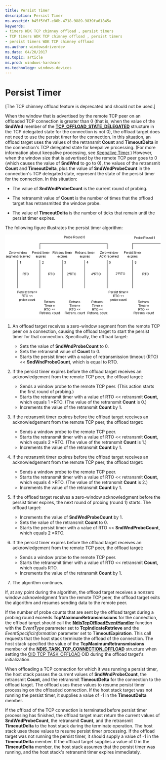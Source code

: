 ```yaml
---
title: Persist Timer
description: Persist Timer
ms.assetid: b45f5fd7-e80b-4718-9889-9839fa61845a
keywords:
- timers WDK TCP chimney offload , persist timers
- TCP timers WDK TCP chimney offload , persist timers
- persist timers WDK TCP chimney offload
ms.author: windowsdriverdev
ms.date: 04/20/2017
ms.topic: article
ms.prod: windows-hardware
ms.technology: windows-devices
---
```


# Persist Timer


\[The TCP chimney offload feature is deprecated and should not be used.\]

When the window that is advertised by the remote TCP peer on an offloaded TCP connection is greater than 0 (that is, when the value of the **SndWnd** member of the [**TCP\_OFFLOAD\_STATE\_DELEGATED**](https://msdn.microsoft.com/library/windows/hardware/ff570939) structure in the TCP delegated state for the connection is not 0), the offload target does not need to use the persist timer for the connection. In this situation, an offload target uses the values of the retransmit **Count** and **TimeoutDelta** in the connection's TCP delegated state for keepalive processing. (For more information about keepalive processing, see [Keepalive Timer](keepalive-timer.md).) However, when the window size that is advertised by the remote TCP peer goes to 0 (which causes the value of **SndWnd** to go to 0), the values of the retransmit **Count** and **TimeoutDelta**, plus the value of **SndWndProbeCount** in the connection's TCP delegated state, represent the state of the persist timer for the connection. In this situation:

-   The value of **SndWndProbeCount** is the current round of probing.

-   The retransmit value of **Count** is the number of times that the offload target has retransmitted the window probe.

-   The value of **TimeoutDelta** is the number of ticks that remain until the persist timer expires.

The following figure illustrates the persist timer algorithm:

![diagram illustrating the persist timer algorithm](images/persist-timer.png)

1.  An offload target receives a zero-window segment from the remote TCP peer on a connection, causing the offload target to start the persist timer for that connection. Specifically, the offload target:
    -   Sets the value of **SndWndProbeCount** to 0.
    -   Sets the retransmit value of **Count** to 0.
    -   Starts the persist timer with a value of retransmission timeout (RTO) &lt;&lt; **SndWndProbeCount**, which is equal to RTO.

2.  If the persist timer expires before the offload target receives an acknowledgement from the remote TCP peer, the offload target:
    -   Sends a window probe to the remote TCP peer. (This action starts the first round of probing.)
    -   Starts the retransmit timer with a value of RTO &lt;&lt; retransmit **Count**, which equals 1 ×RTO. (The value of the retransmit **Count** is 0.)
    -   Increments the value of the retransmit **Count** by 1.

3.  If the retransmit timer expires before the offload target receives an acknowledgement from the remote TCP peer, the offload target:
    -   Sends a window probe to the remote TCP peer.
    -   Starts the retransmit timer with a value of RTO &lt;&lt; retransmit **Count**, which equals 2 ×RTO. (The value of the retransmit **Count** is 1.)
    -   Increments the value of the retransmit **Count** by 1.

4.  If the retransmit timer expires before the offload target receives an acknowledgement from the remote TCP peer, the offload target:
    -   Sends a window probe to the remote TCP peer.
    -   Starts the retransmit timer with a value of RTO &lt;&lt; retransmit **Count**, which equals 4 ×RTO. (The value of the retransmit **Count** is 2.)
    -   Increments the value of the retransmit **Count** by 1.

5.  If the offload target receives a zero-window acknowledgment before the persist timer expires, the next round of probing (round 1) starts. The offload target:
    -   Increments the value of **SndWndProbeCount** by 1.
    -   Sets the value of the retransmit **Count** to 0.
    -   Starts the persist timer with a value of RTO &lt;&lt; **SndWndProbeCount**, which equals 2 ×RTO.

6.  If the persist timer expires before the offload target receives an acknowledgement from the remote TCP peer, the offload target:
    -   Sends a window probe to the remote TCP peer.
    -   Starts the retransmit timer with a value of RTO &lt;&lt; retransmit **Count**, which equals RTO.
    -   Increments the value of the retransmit **Count** by 1.

7.  The algorithm continues.

If, at any point during the algorithm, the offload target receives a nonzero window acknowledgment from the remote TCP peer, the offload target exits the algorithm and resumes sending data to the remote peer.

If the number of probe counts that are sent by the offload target during a probing round exceeds **TcpMaximumRetransmissions** for the connection, the offload target should call the [**NdisTcpOffloadEventHandler**](https://msdn.microsoft.com/library/windows/hardware/ff564595) function with the *EventType* parameter set to **TcpIndicateRetrieve** and the *EventSpecificInformation* parameter set to **TimeoutExpiration**. This call requests that the host stack terminate the offload of the connection. The host stack specified the value of the **TcpMaximumRetransmissions** member of the [**NDIS\_TASK\_TCP\_CONNECTION\_OFFLOAD**](https://msdn.microsoft.com/library/windows/hardware/ff567873) structure when setting the [OID\_TCP\_TASK\_OFFLOAD](https://msdn.microsoft.com/library/windows/hardware/ff569815) OID during the offload target's initialization.

When offloading a TCP connection for which it was running a persist timer, the host stack passes the current values of **SndWndProbeCount**, the retransmit **Count**, and the retransmit **TimeoutDelta** for the connection to the offload target. The offload uses these values to resume persist timer processing on the offloaded connection. If the host stack target was not running the persist timer, it supplies a value of -1 in the **TimeoutDelta** member.

If the offload of the TCP connection is terminated before persist timer processing has finished, the offload target must return the current values of **SndWndProbeCount**, the retransmit **Count**, and the retransmit **TimeoutDelta** to the host stack during the terminate operation. The host stack uses these values to resume persist timer processing. If the offload target was not running the persist timer, it should supply a value of -1 in the **TimeoutDelta** member. If the offload target supplies a value of 0 in the **TimeoutDelta** member, the host stack assumes that the persist timer was running, and the host stack's retransmit timer expires immediately.

 

 





